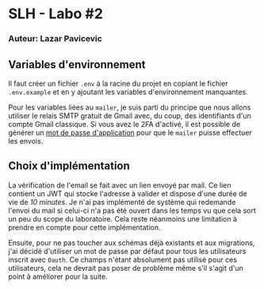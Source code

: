 # SLH - Labo #2

### Auteur: Lazar Pavicevic

## Variables d'environnement

Il faut créer un fichier `.env` à la racine du projet en copiant le fichier `.env.example` et en y ajoutant les variables d'environnement manquantes.

Pour les variables liées au `mailer`, je suis parti du principe que nous allons utiliser le relais SMTP gratuit de Gmail avec, du coup, des identifiants d'un compte Gmail classique. Si vous avez le 2FA d'activé, il est possible de générer un [mot de passe d'application](https://support.google.com/accounts/answer/185833?hl=fr) pour que le `mailer` puisse effectuer les envois.

## Choix d'implémentation

La vérification de l'email se fait avec un lien envoyé par mail. Ce lien contient un JWT qui stocke l'adresse à valider et dispose d'une durée de vie de _10 minutes_. Je n'ai pas implémenté de système qui redemande l'envoi du mail si celui-ci n'a pas été ouvert dans les temps vu que cela sort un peu du scope du laboratoire. Cela reste néanmoins une limitation à prendre en compte pour cette implémentation.

Ensuite, pour ne pas toucher aux schémas déjà existants et aux migrations, j'ai décidé d'utiliser un mot de passe par défaut pour tous les utilisateurs inscrit avec `Oauth`. Ce champs n'étant absolument pas utilisé pour ces utilisateurs, cela ne devrait pas poser de problème même s'il s'agit d'un point à améliorer pour la suite.
